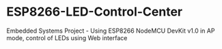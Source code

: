# ESP8266-LED-Control-Center
Embedded Systems Project - Using ESP8266 NodeMCU DevKit v1.0 in AP mode, control of LEDs using Web interface
